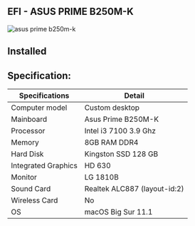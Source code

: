 ## **EFI - ASUS PRIME B250M-K**
![asus prime b250m-k](https://c1.neweggimages.com/ProductImage/13-132-948-V01.jpg)

## Installed


## **Specification**:
| Specifications | Detail |
|---|---|
| Computer model  | Custom desktop  |
| Mainboard  |  Asus Prime B250M-K |
| Processor  | Intel i3 7100 3.9 Ghz  |
| Memory  | 8GB RAM DDR4  |
| Hard Disk  | Kingston SSD 128 GB  |
| Integrated Graphics  | HD 630  |
| Monitor  | LG 1810B  |
| Sound Card  |  Realtek ALC887 (layout-id:2)  |
| Wireless Card  | No  |
| OS | macOS Big Sur 11.1 |

